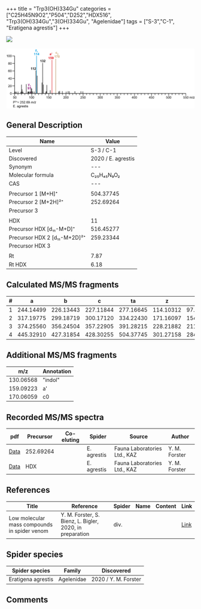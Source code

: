 +++
title = "Trp3(OH)334Gu"
categories = ["C25H45N9O2","P504","D252","HDX516",
"Trp3(OH)334Gu","3(OH)334Gu",
"Agelenidae"]
tags = ["S-3","C-1",
"Eratigena agrestis"]
+++

![](/img/Trp3(OH)334Gu.png)

![](/img_MSMS/504_Trp3(OH)334Gu_Ea_2.png?classes=border)

## General Description

| Name                       | Value              |
|----------------------------|--------------------|
| Level                      | S-3 / C-1          |
| Discovered                 | 2020 / E. agrestis |
| Synonym                    | ---                |
| Molecular formula          | C₂₅H₄₅N₉O₂                   |
| CAS                        | ---                |
|                            |                    |
| Precursor 1 [M+H]⁺         | 504.37745                   |
| Precursor 2 [M+2H]²⁺       | 252.69264                   |
| Precursor 3                |                    |
|                            |                    |
| HDX                        | 11                   |
| Precursor HDX   [d₁₁-M+D]⁺   | 516.45277                   |
| Precursor HDX 2 [d₁₁-M+2D]²⁺ | 259.23344                   |
| Precursor HDX 3            |                    |
|                            |                    |
| Rt                         | 7.87                   |
| Rt HDX                     | 6.18                   |

## Calculated MS/MS fragments

| # | a         | b         | c         | ta        | z         | y         | tz        |
|---|-----------|-----------|-----------|-----------|-----------|-----------|-----------|
| 1 | 244.14499 | 226.13443 | 227.11844 | 277.16645 | 114.10312 | 97.07657 | 131.12967 |
| 2 | 317.19775 | 299.18719 | 300.17120 | 334.22430 | 171.16097 | 154.13442 | 188.18752 |
| 3 | 374.25560 | 356.24504 | 357.22905 | 391.28215 | 228.21882 | 211.19227 | 261.24028 |
| 4 | 445.32910 | 427.31854 | 428.30255 | 504.37745 | 301.27158 | 284.24503 | 318.29813 |

## Additional MS/MS fragments

| m/z | Annotation |
|-----|------------|
| 130.06568    | "indol"      |
| 159.09223    | a'           |
| 170.06059    | c0           |



## Recorded MS/MS spectra

| pdf                                             | Precursor | Co-eluting | Spider      | Source                       | Author        |
|-------------------------------------------------|-----------|------------|-------------|------------------------------|---------------|
| [Data](/pdf/E-agrestis/504_Trp3(OH)334Gu_Ea_2.pdf)   | 252.69264 |            | E. agrestis | Fauna Laboratories Ltd., KAZ | Y. M. Forster |
| [Data](/pdf/E-agrestis/504_Trp3(OH)334Gu_Ea_HDX.pdf)   | HDX |            | E. agrestis | Fauna Laboratories Ltd., KAZ | Y. M. Forster |


## References

| Title | Reference | Spider | Name | Content | Link |
|-------|-----------|--------|------|---------|------|
| Low molecular mass compounds in spider venom      | Y. M. Forster, S. Bienz, L. Bigler, 2020, in preparation          | div.       |   |   | [Link](unknown) |

## Spider species

| Spider species     | Family     | Discovered           |
|--------------------|------------|----------------------|
| Eratigena agrestis | Agelenidae | 2020 / Y. M. Forster |

## Comments